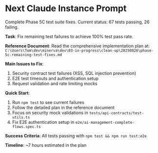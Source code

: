# Next Claude Instance Prompt

Complete Phase 5C test suite fixes. Current status: 67 tests passing, 26 failing.

**Task**: Fix remaining test failures to achieve 100% test pass rate.

**Reference Document**: Read the comprehensive implementation plan at:
`C:\Users\Tom\dev\minerva\dev\03-in-progress\clean-up\20250826\phase-5c-remaining-test-fixes.md`

**Main Issues to Fix**:
1. Security contract test failures (XSS, SQL injection prevention)
2. E2E test timeouts and authentication setup
3. Request validation and rate limiting mocks

**Quick Start**:
1. Run `npm test` to see current failures
2. Follow the detailed plan in the reference document
3. Focus on security mock validations in `tests/api-contracts/test-utils.ts`
4. Fix E2E authentication setup in `e2e/ai-management-complete-flows.spec.ts`

**Success Criteria**: All tests passing with `npm test && npm run test:e2e`

**Timeline**: ~7 hours estimated in the plan
